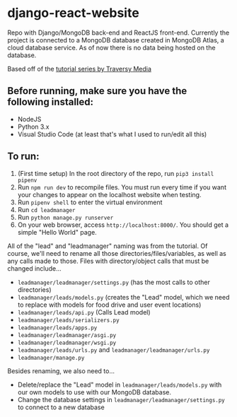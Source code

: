 # django-react-website
Repo with Django/MongoDB back-end and ReactJS front-end.
Currently the project is connected to a MongoDB database created in MongoDB Atlas, a cloud database service. As of now there is no data being hosted on the database.

Based off of the [tutorial series by Traversy Media](https://www.youtube.com/playlist?list=PLillGF-RfqbbRA-CIUxlxkUpbq0IFkX60)

## Before running, make sure you have the following installed:
* NodeJS
* Python 3.x
* Visual Studio Code (at least that's what I used to run/edit all this)

## To run:
1. (First time setup) In the root directory of the repo, run `pip3 install pipenv`
2. Run `npm run dev` to recompile files. You must run every time if you want your changes to appear on the localhost website when testing.
3. Run `pipenv shell` to enter the virtual environment
4. Run `cd leadmanager`
5. Run `python manage.py runserver`
6. On your web browser, access `http://localhost:8000/`. You should get a simple "Hello World" page.

All of the "lead" and "leadmanager" naming was from the tutorial. Of course, we'll need to rename all those directories/files/variables, as well as any calls made to those. Files with directory/object calls that must be changed include...
* `leadmanager/leadmanager/settings.py` (has the most calls to other directories)
* `leadmanager/leads/models.py` (creates the "Lead" model, which we need to replace with models for food drive and user event locations)
* `leadmanager/leads/api.py` (Calls Lead model)
* `leadmanager/leads/serializers.py`
* `leadmanager/leads/apps.py`
* `leadmanager/leadmanager/asgi.py`
* `leadmanager/leadmanager/wsgi.py`
* `leadmanager/leads/urls.py` and `leadmanager/leadmanager/urls.py`
* `leadmanager/manage.py`

Besides renaming, we also need to...
* Delete/replace the "Lead" model in `leadmanager/leads/models.py` with our own models to use with our MongoDB database.
* Change the database settings in `leadmanager/leadmanager/settings.py` to connect to a new database
